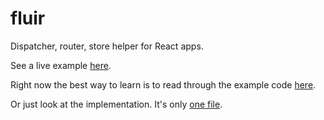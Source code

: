 fluir
=========

Dispatcher, router, store helper for React apps.

See a live example [here](http://z5h.github.io/fluir/).

Right now the best way to learn is to read through the example code [here](https://github.com/z5h/fluir/tree/master/example).

Or just look at the implementation. It's only [one file](https://github.com/z5h/fluir/blob/master/index.js).
